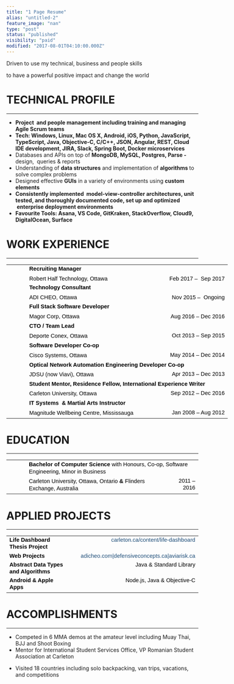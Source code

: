 ```yaml
---
title: "1 Page Resume"
alias: "untitled-2"
feature_image: "nan"
type: "post"
status: "published"
visibility: "paid"
modified: "2017-08-01T04:10:00.000Z"
---
```


<p>Driven to use my technical, business and people skills</p><p>to have a powerful positive impact and change the world</p><h1 id="technical-profile">TECHNICAL PROFILE</h1><hr><ul><li><strong><strong><strong>Project  </strong>and <strong>people management</strong> including training and managing <strong>Agile Scrum teams</strong></strong></strong></li><li><strong><strong><strong>Tech: Windows, Linux, Mac OS X, Android, iOS, Python, JavaScript, TypeScript, Java, Objective-C, C/C++, JSON, Angular, REST, Cloud IDE development, JIRA, Slack, Spring Boot, Docker microservices</strong></strong></strong></li><li>Databases and APIs on top of <strong>MongoDB, MySQL, Postgres, Parse - </strong>design,  queries &amp; reports</li><li>Understanding of <strong>data structures</strong> and implementation of <strong>algorithms </strong>to solve complex problems</li><li>Designed effective <strong>GUIs</strong> in a variety of environments using <strong>custom elements</strong></li><li><strong><strong>Consistently implemented  <strong>model-view-controller</strong> architectures, <strong>unit tested</strong>, and thoroughly <strong>documented code</strong>, set up and optimized  <strong>enterprise deployment environments</strong></strong></strong></li><li><strong><strong>Favourite Tools: Asana, VS Code, GitKraken, StackOverflow, Cloud9, DigitalOcean, Surface</strong></strong></li></ul><h1 id="work-experience">WORK EXPERIENCE</h1><hr><!--kg-card-begin: html--><table style="border: none; border-collapse: collapse; width: 468pt; table-layout: fixed;"><colgroup><col width="48"><col width="368"><col></colgroup><tbody><tr style="height: 11pt;"><td rowspan="2" style="vertical-align: top; overflow: hidden; overflow-wrap: break-word;"><p dir="ltr" style="line-height: 1.2; text-align: center; margin-top: 0pt; margin-bottom: 0pt;"><span style="font-size: 11pt; font-family: &quot;Source Sans Pro&quot;, sans-serif; color: rgb(0, 0, 0); background-color: transparent; font-weight: 700; font-style: normal; font-variant-ligatures: normal; font-variant-caps: normal; font-variant-east-asian: normal; font-variant-position: normal; text-decoration: none; vertical-align: baseline; white-space: pre-wrap;"><span style="border: none; display: inline-block; overflow: hidden; width: 30px; height: 30px;">
<a src="https://lh5.googleusercontent.com/fpeOi-qwCeWn18Mqc1vHtgwEmtOPVKkrk_6dvCoYeCZGLBjUOd9BDoCJzbkN7DWE7Q57yzHbgHoNc2Zfl9qhmmDhMovCJdxG57_FrPUd8q8sg4R3T7FPiEOrcAsL6XstNcOcZn5r" width="30" height="30" style="margin-left: 0px; margin-top: 0px;"></span></span></p></td><td style="vertical-align: top; overflow: hidden; overflow-wrap: break-word;"><p dir="ltr" style="line-height: 1.2; margin-top: 0pt; margin-bottom: 0pt;"><span style="font-size: 11pt; font-family: &quot;Source Sans Pro&quot;, sans-serif; color: rgb(0, 0, 0); background-color: transparent; font-weight: 600; font-style: normal; font-variant-ligatures: normal; font-variant-caps: normal; font-variant-east-asian: normal; font-variant-position: normal; text-decoration: none; vertical-align: baseline; white-space: pre-wrap;">Recruiting Manager</span></p></td><td style="vertical-align: top; overflow: hidden; overflow-wrap: break-word;"><br></td></tr><tr style="height: 11pt;"><td style="vertical-align: top; overflow: hidden; overflow-wrap: break-word;"><p dir="ltr" style="line-height: 1.2; margin-top: 0pt; margin-bottom: 0pt;"><span style="font-size: 11pt; font-family: &quot;Source Sans Pro&quot;, sans-serif; color: rgb(0, 0, 0); background-color: transparent; font-weight: 400; font-style: normal; font-variant-ligatures: normal; font-variant-caps: normal; font-variant-east-asian: normal; font-variant-position: normal; text-decoration: none; vertical-align: baseline; white-space: pre-wrap;">Robert Half Technology, Ottawa</span></p></td><td style="vertical-align: top; overflow: hidden; overflow-wrap: break-word;"><p dir="ltr" style="line-height: 1.2; text-align: right; margin-top: 0pt; margin-bottom: 0pt;"><span style="font-size: 11pt; font-family: &quot;Source Sans Pro&quot;, sans-serif; color: rgb(0, 0, 0); background-color: transparent; font-weight: 400; font-style: normal; font-variant-ligatures: normal; font-variant-caps: normal; font-variant-east-asian: normal; font-variant-position: normal; text-decoration: none; vertical-align: baseline; white-space: pre-wrap;">Feb 2017 –&nbsp; Sep 2017</span></p></td></tr><tr style="height: 11pt;"><td rowspan="2" style="vertical-align: top; overflow: hidden; overflow-wrap: break-word;"><p dir="ltr" style="line-height: 1.2; text-align: center; margin-top: 0pt; margin-bottom: 0pt;"><span style="font-size: 11pt; font-family: &quot;Source Sans Pro&quot;, sans-serif; color: rgb(0, 0, 0); background-color: transparent; font-weight: 700; font-style: normal; font-variant-ligatures: normal; font-variant-caps: normal; font-variant-east-asian: normal; font-variant-position: normal; text-decoration: none; vertical-align: baseline; white-space: pre-wrap;"><span style="border: none; display: inline-block; overflow: hidden; width: 26px; height: 30px;">
<a src="https://lh3.googleusercontent.com/rDe-4KoraNeKFrpw1eDSIYvxcx0Hi9W2oBelDWtzUYZZnP0FxJWAEDKngJbNDZD64JKlfO4wx4nKD_gaZVx6nJTzJQsqY3tjaKV4bGLBvE5CEa4kku1IKoFBYRLnIJ3qhDsNCGv2" width="26" height="30" style="margin-left: 0px; margin-top: 0px;"></span></span></p></td><td style="vertical-align: top; overflow: hidden; overflow-wrap: break-word;"><p dir="ltr" style="line-height: 1.2; margin-top: 0pt; margin-bottom: 0pt;"><span style="font-size: 11pt; font-family: &quot;Source Sans Pro&quot;, sans-serif; color: rgb(0, 0, 0); background-color: transparent; font-weight: 600; font-style: normal; font-variant-ligatures: normal; font-variant-caps: normal; font-variant-east-asian: normal; font-variant-position: normal; text-decoration: none; vertical-align: baseline; white-space: pre-wrap;">Technology Consultant</span></p></td><td style="vertical-align: top; overflow: hidden; overflow-wrap: break-word;"><br></td></tr><tr style="height: 11pt;"><td style="vertical-align: top; overflow: hidden; overflow-wrap: break-word;"><p dir="ltr" style="line-height: 1.2; margin-top: 0pt; margin-bottom: 0pt;"><span style="font-size: 11pt; font-family: &quot;Source Sans Pro&quot;, sans-serif; color: rgb(0, 0, 0); background-color: transparent; font-weight: 400; font-style: normal; font-variant-ligatures: normal; font-variant-caps: normal; font-variant-east-asian: normal; font-variant-position: normal; text-decoration: none; vertical-align: baseline; white-space: pre-wrap;">ADI CHEO, Ottawa</span></p></td><td style="vertical-align: top; overflow: hidden; overflow-wrap: break-word;"><p dir="ltr" style="line-height: 1.2; text-align: right; margin-top: 0pt; margin-bottom: 0pt;"><span style="font-size: 11pt; font-family: &quot;Source Sans Pro&quot;, sans-serif; color: rgb(0, 0, 0); background-color: transparent; font-weight: 400; font-style: normal; font-variant-ligatures: normal; font-variant-caps: normal; font-variant-east-asian: normal; font-variant-position: normal; text-decoration: none; vertical-align: baseline; white-space: pre-wrap;">Nov 2015 –&nbsp; Ongoing</span></p></td></tr><tr style="height: 11pt;"><td rowspan="2" style="vertical-align: top; overflow: hidden; overflow-wrap: break-word;"><p dir="ltr" style="line-height: 1.2; text-align: center; margin-top: 0pt; margin-bottom: 0pt;"><span style="font-size: 11pt; font-family: &quot;Source Sans Pro&quot;, sans-serif; color: rgb(0, 0, 0); background-color: transparent; font-weight: 700; font-style: normal; font-variant-ligatures: normal; font-variant-caps: normal; font-variant-east-asian: normal; font-variant-position: normal; text-decoration: none; vertical-align: baseline; white-space: pre-wrap;"><span style="border: none; display: inline-block; overflow: hidden; width: 36px; height: 30px;">
<a src="https://lh3.googleusercontent.com/7mAtfrSbmU6UU4SEXb1E8xFnBXrpVwuYjTe0wvs-7sL2TpNaRQ3mABWOXUvWZJh6iz3-UjG6STzmfWM-nfriM_xNW0loHjMWwTAGsLWTdH7d4qJww_Vib53mEsBMWym07LQw2hLL" width="230.458064516129" height="72.6923076923077" style="margin-left: 0px; margin-top: 0px;"></span></span></p></td><td style="vertical-align: top; overflow: hidden; overflow-wrap: break-word;"><p dir="ltr" style="line-height: 1.2; margin-top: 0pt; margin-bottom: 0pt;"><span style="font-size: 11pt; font-family: &quot;Source Sans Pro&quot;, sans-serif; color: rgb(0, 0, 0); background-color: transparent; font-weight: 600; font-style: normal; font-variant-ligatures: normal; font-variant-caps: normal; font-variant-east-asian: normal; font-variant-position: normal; text-decoration: none; vertical-align: baseline; white-space: pre-wrap;">Full Stack Software Developer</span></p></td><td style="vertical-align: top; overflow: hidden; overflow-wrap: break-word;"><br></td></tr><tr style="height: 11pt;"><td style="vertical-align: top; overflow: hidden; overflow-wrap: break-word;"><p dir="ltr" style="line-height: 1.2; margin-top: 0pt; margin-bottom: 0pt;"><span style="font-size: 11pt; font-family: &quot;Source Sans Pro&quot;, sans-serif; color: rgb(0, 0, 0); background-color: transparent; font-weight: 400; font-style: normal; font-variant-ligatures: normal; font-variant-caps: normal; font-variant-east-asian: normal; font-variant-position: normal; text-decoration: none; vertical-align: baseline; white-space: pre-wrap;">Magor Corp, Ottawa</span></p></td><td style="vertical-align: top; overflow: hidden; overflow-wrap: break-word;"><p dir="ltr" style="line-height: 1.2; text-align: right; margin-top: 0pt; margin-bottom: 0pt;"><span style="font-size: 11pt; font-family: &quot;Source Sans Pro&quot;, sans-serif; color: rgb(0, 0, 0); background-color: transparent; font-weight: 400; font-style: normal; font-variant-ligatures: normal; font-variant-caps: normal; font-variant-east-asian: normal; font-variant-position: normal; text-decoration: none; vertical-align: baseline; white-space: pre-wrap;">Aug 2016 – Dec 2016</span></p></td></tr><tr style="height: 11pt;"><td rowspan="2" style="vertical-align: top; overflow: hidden; overflow-wrap: break-word;"><p dir="ltr" style="line-height: 1.2; text-align: center; margin-top: 0pt; margin-bottom: 0pt;"><span style="font-size: 11pt; font-family: &quot;Source Sans Pro&quot;, sans-serif; color: rgb(0, 0, 0); background-color: transparent; font-weight: 700; font-style: normal; font-variant-ligatures: normal; font-variant-caps: normal; font-variant-east-asian: normal; font-variant-position: normal; text-decoration: none; vertical-align: baseline; white-space: pre-wrap;"><span style="border: none; display: inline-block; overflow: hidden; width: 32px; height: 32px;">
<a src="https://lh3.googleusercontent.com/v5004rW2z-ONtJA5P644QcQ_XTo-lUQa0xBceLJ1DZueha5cHeVCZHdigZy-pR_ukkV1MA7V8BksanAHEtkupUJRf-thFEd3iRT6QpPBImYLr9rIt8LTPjGRAZfYJT_9stJViXMp" width="32" height="32" style="margin-left: 0px; margin-top: 0px;"></span></span></p></td><td style="vertical-align: top; overflow: hidden; overflow-wrap: break-word;"><p dir="ltr" style="line-height: 1.295; margin-top: 0pt; margin-bottom: 0pt;"><span style="font-size: 11pt; font-family: &quot;Source Sans Pro&quot;, sans-serif; color: rgb(0, 0, 0); background-color: transparent; font-weight: 600; font-style: normal; font-variant-ligatures: normal; font-variant-caps: normal; font-variant-east-asian: normal; font-variant-position: normal; text-decoration: none; vertical-align: baseline; white-space: pre-wrap;">CTO / Team Lead&nbsp;&nbsp;&nbsp;&nbsp;</span></p></td><td style="vertical-align: top; overflow: hidden; overflow-wrap: break-word;"><br></td></tr><tr style="height: 11pt;"><td style="vertical-align: top; overflow: hidden; overflow-wrap: break-word;"><p dir="ltr" style="line-height: 1.295; margin-top: 0pt; margin-bottom: 0pt;"><span style="font-size: 11pt; font-family: &quot;Source Sans Pro&quot;, sans-serif; color: rgb(0, 0, 0); background-color: transparent; font-weight: 400; font-style: normal; font-variant-ligatures: normal; font-variant-caps: normal; font-variant-east-asian: normal; font-variant-position: normal; text-decoration: none; vertical-align: baseline; white-space: pre-wrap;">Deporte Conex, Ottawa</span></p></td><td style="vertical-align: top; overflow: hidden; overflow-wrap: break-word;"><p dir="ltr" style="line-height: 1.2; text-align: right; margin-top: 0pt; margin-bottom: 0pt;"><span style="font-size: 11pt; font-family: &quot;Source Sans Pro&quot;, sans-serif; color: rgb(0, 0, 0); background-color: transparent; font-weight: 400; font-style: normal; font-variant-ligatures: normal; font-variant-caps: normal; font-variant-east-asian: normal; font-variant-position: normal; text-decoration: none; vertical-align: baseline; white-space: pre-wrap;">Oct 2013 – Sep 2015</span></p></td></tr><tr style="height: 11pt;"><td rowspan="2" style="vertical-align: top; overflow: hidden; overflow-wrap: break-word;"><p dir="ltr" style="line-height: 1.2; text-align: center; margin-top: 0pt; margin-bottom: 0pt;"><span style="font-size: 11pt; font-family: &quot;Source Sans Pro&quot;, sans-serif; color: rgb(0, 0, 0); background-color: transparent; font-weight: 700; font-style: normal; font-variant-ligatures: normal; font-variant-caps: normal; font-variant-east-asian: normal; font-variant-position: normal; text-decoration: none; vertical-align: baseline; white-space: pre-wrap;"><span style="border: none; display: inline-block; overflow: hidden; width: 32px; height: 32px;">
<a src="https://lh6.googleusercontent.com/mt6RRwSS0GwwfWge4AnU-A5HH4Yxya0i3h8RPxF9L7xA7EeeCMVMtMtq68Ab7Sz-s-HTQfC5YXVQLkKQ683h-9bLLL61xZmTwnE-UdSAUE7U5OQYFXCNlx4oSecJNQEhH3KcIv3x" width="32" height="32" style="margin-left: 0px; margin-top: 0px;"></span></span></p></td><td style="vertical-align: top; overflow: hidden; overflow-wrap: break-word;"><p dir="ltr" style="line-height: 1.295; margin-top: 0pt; margin-bottom: 0pt;"><span style="font-size: 11pt; font-family: &quot;Source Sans Pro&quot;, sans-serif; color: rgb(0, 0, 0); background-color: transparent; font-weight: 600; font-style: normal; font-variant-ligatures: normal; font-variant-caps: normal; font-variant-east-asian: normal; font-variant-position: normal; text-decoration: none; vertical-align: baseline; white-space: pre-wrap;">Software Developer Co-op&nbsp; </span><span style="font-size: 11pt; font-family: &quot;Source Sans Pro&quot;, sans-serif; color: rgb(0, 0, 0); background-color: transparent; font-weight: 700; font-style: normal; font-variant-ligatures: normal; font-variant-caps: normal; font-variant-east-asian: normal; font-variant-position: normal; text-decoration: none; vertical-align: baseline; white-space: pre-wrap;">&nbsp;&nbsp;</span></p></td><td style="vertical-align: top; overflow: hidden; overflow-wrap: break-word;"><br></td></tr><tr style="height: 11pt;"><td style="vertical-align: top; overflow: hidden; overflow-wrap: break-word;"><p dir="ltr" style="line-height: 1.295; margin-top: 0pt; margin-bottom: 0pt;"><span style="font-size: 11pt; font-family: &quot;Source Sans Pro&quot;, sans-serif; color: rgb(0, 0, 0); background-color: transparent; font-weight: 400; font-style: normal; font-variant-ligatures: normal; font-variant-caps: normal; font-variant-east-asian: normal; font-variant-position: normal; text-decoration: none; vertical-align: baseline; white-space: pre-wrap;">Cisco Systems, Ottawa</span></p></td><td style="vertical-align: top; overflow: hidden; overflow-wrap: break-word;"><p dir="ltr" style="line-height: 1.2; margin-right: -0.011175496688768827pt; text-align: right; margin-top: 0pt; margin-bottom: 0pt;"><span style="font-size: 11pt; font-family: &quot;Source Sans Pro&quot;, sans-serif; color: rgb(0, 0, 0); background-color: transparent; font-weight: 400; font-style: normal; font-variant-ligatures: normal; font-variant-caps: normal; font-variant-east-asian: normal; font-variant-position: normal; text-decoration: none; vertical-align: baseline; white-space: pre-wrap;">May 2014 – Dec 2014</span></p></td></tr><tr style="height: 11pt;"><td rowspan="2" style="vertical-align: top; overflow: hidden; overflow-wrap: break-word;"><p dir="ltr" style="line-height: 1.2; text-align: center; margin-top: 0pt; margin-bottom: 0pt;"><span style="font-size: 11pt; font-family: &quot;Source Sans Pro&quot;, sans-serif; color: rgb(0, 0, 0); background-color: transparent; font-weight: 700; font-style: normal; font-variant-ligatures: normal; font-variant-caps: normal; font-variant-east-asian: normal; font-variant-position: normal; text-decoration: none; vertical-align: baseline; white-space: pre-wrap;"><span style="border: none; display: inline-block; overflow: hidden; width: 31px; height: 31px;">
<a src="https://lh3.googleusercontent.com/WCYJouvFcWCZntwhp_-VhO9ECFQTVJ9fqK768CNHzO2t99-HZMArmGZW5q3LHG3IdytMENRwOBAq0Hu7QRZvuGOcyCemjszTFqXOQirFZruBqXiStltsAC3ffwlB_fgFqRTRCmyP" width="31" height="31" style="margin-left: 0px; margin-top: 0px;"></span></span></p></td><td colspan="2" style="vertical-align: top; overflow: hidden; overflow-wrap: break-word;"><p dir="ltr" style="line-height: 1.295; margin-top: 0pt; margin-bottom: 0pt;"><span style="font-size: 11pt; font-family: &quot;Source Sans Pro&quot;, sans-serif; color: rgb(0, 0, 0); background-color: transparent; font-weight: 600; font-style: normal; font-variant-ligatures: normal; font-variant-caps: normal; font-variant-east-asian: normal; font-variant-position: normal; text-decoration: none; vertical-align: baseline; white-space: pre-wrap;">Optical Network Automation Engineering Developer Co-op</span></p></td></tr><tr style="height: 11pt;"><td style="vertical-align: top; overflow: hidden; overflow-wrap: break-word;"><p dir="ltr" style="line-height: 1.295; margin-top: 0pt; margin-bottom: 0pt;"><span style="font-size: 11pt; font-family: &quot;Source Sans Pro&quot;, sans-serif; color: rgb(0, 0, 0); background-color: transparent; font-weight: 400; font-style: normal; font-variant-ligatures: normal; font-variant-caps: normal; font-variant-east-asian: normal; font-variant-position: normal; text-decoration: none; vertical-align: baseline; white-space: pre-wrap;">JDSU (now Viavi), Ottawa</span></p></td><td style="vertical-align: top; overflow: hidden; overflow-wrap: break-word;"><p dir="ltr" style="line-height: 1.2; text-align: right; margin-top: 0pt; margin-bottom: 0pt;"><span style="font-size: 11pt; font-family: &quot;Source Sans Pro&quot;, sans-serif; color: rgb(0, 0, 0); background-color: transparent; font-weight: 400; font-style: normal; font-variant-ligatures: normal; font-variant-caps: normal; font-variant-east-asian: normal; font-variant-position: normal; text-decoration: none; vertical-align: baseline; white-space: pre-wrap;"> Apr 2013 – Dec 2013</span></p></td></tr><tr style="height: 11pt;"><td rowspan="2" style="vertical-align: top; overflow: hidden; overflow-wrap: break-word;"><p dir="ltr" style="line-height: 1.2; text-align: center; margin-top: 0pt; margin-bottom: 0pt;"><span style="font-size: 11pt; font-family: &quot;Source Sans Pro&quot;, sans-serif; color: rgb(0, 0, 0); background-color: transparent; font-weight: 700; font-style: normal; font-variant-ligatures: normal; font-variant-caps: normal; font-variant-east-asian: normal; font-variant-position: normal; text-decoration: none; vertical-align: baseline; white-space: pre-wrap;"><span style="border: none; display: inline-block; overflow: hidden; width: 32px; height: 31px;">
<a src="https://lh6.googleusercontent.com/iPcLUavqsD2eu1HeVTiIbdQiWGFDYBfrJZfz44dJvOGk2GhiGixiZUEON52Z9d2ZfiSaNaxlI8VaQDe1WE6aHivzpeyD6HURg5JgYlSEZshm9-Ljd0cMh4mMeDfr7Z0jvqByMKwo" width="50.16924567450763" height="30.99999999999983" style="margin-left: -8.137457595037349px; margin-top: 0px;"></span></span></p></td><td colspan="2" style="vertical-align: top; overflow: hidden; overflow-wrap: break-word;"><p dir="ltr" style="line-height: 1.295; margin-top: 0pt; margin-bottom: 0pt;"><span style="font-size: 11pt; font-family: &quot;Source Sans Pro&quot;, sans-serif; color: rgb(0, 0, 0); background-color: transparent; font-weight: 600; font-style: normal; font-variant-ligatures: normal; font-variant-caps: normal; font-variant-east-asian: normal; font-variant-position: normal; text-decoration: none; vertical-align: baseline; white-space: pre-wrap;">Student Mentor, Residence Fellow, International Experience Writer</span><span style="font-size: 11pt; font-family: &quot;Source Sans Pro&quot;, sans-serif; color: rgb(0, 0, 0); background-color: transparent; font-weight: 700; font-style: normal; font-variant-ligatures: normal; font-variant-caps: normal; font-variant-east-asian: normal; font-variant-position: normal; text-decoration: none; vertical-align: baseline; white-space: pre-wrap;">&nbsp;</span></p></td></tr><tr style="height: 11pt;"><td style="vertical-align: top; overflow: hidden; overflow-wrap: break-word;"><p dir="ltr" style="line-height: 1.295; margin-top: 0pt; margin-bottom: 0pt;"><span style="font-size: 11pt; font-family: &quot;Source Sans Pro&quot;, sans-serif; color: rgb(0, 0, 0); background-color: transparent; font-weight: 400; font-style: normal; font-variant-ligatures: normal; font-variant-caps: normal; font-variant-east-asian: normal; font-variant-position: normal; text-decoration: none; vertical-align: baseline; white-space: pre-wrap;">Carleton University, Ottawa&nbsp;</span></p></td><td style="vertical-align: top; overflow: hidden; overflow-wrap: break-word;"><p dir="ltr" style="line-height: 1.2; text-align: right; margin-top: 0pt; margin-bottom: 0pt;"><span style="font-size: 11pt; font-family: &quot;Source Sans Pro&quot;, sans-serif; color: rgb(0, 0, 0); background-color: transparent; font-weight: 400; font-style: normal; font-variant-ligatures: normal; font-variant-caps: normal; font-variant-east-asian: normal; font-variant-position: normal; text-decoration: none; vertical-align: baseline; white-space: pre-wrap;">Sep 2012 – Dec 2016</span></p></td></tr><tr style="height: 11pt;"><td rowspan="2" style="vertical-align: top; overflow: hidden; overflow-wrap: break-word;"><p dir="ltr" style="line-height: 1.2; text-align: center; margin-top: 0pt; margin-bottom: 0pt;"><span style="font-size: 11pt; font-family: &quot;Source Sans Pro&quot;, sans-serif; color: rgb(0, 0, 0); background-color: transparent; font-weight: 700; font-style: normal; font-variant-ligatures: normal; font-variant-caps: normal; font-variant-east-asian: normal; font-variant-position: normal; text-decoration: none; vertical-align: baseline; white-space: pre-wrap;"><span style="border: none; display: inline-block; overflow: hidden; width: 29px; height: 32px;">
<a src="https://lh4.googleusercontent.com/PmeSMMa3bNxXMnrPYY_rGq21UIaIzAOkf_i4GeADE3czZFirGgt_I0i9mIXMcyBpvDPf5EmPtkIrsiA__sEjs0cvdaGnjNK_WMLeCQHVf3uFJgmg_IP4DOOKhxz8o2jCqONAUjZb" width="29" height="32" style="margin-left: 0px; margin-top: 0px;"></span></span></p></td><td style="vertical-align: top; overflow: hidden; overflow-wrap: break-word;"><p dir="ltr" style="line-height: 1.295; margin-top: 0pt; margin-bottom: 0pt;"><span style="font-size: 11pt; font-family: &quot;Source Sans Pro&quot;, sans-serif; color: rgb(0, 0, 0); background-color: transparent; font-weight: 600; font-style: normal; font-variant-ligatures: normal; font-variant-caps: normal; font-variant-east-asian: normal; font-variant-position: normal; text-decoration: none; vertical-align: baseline; white-space: pre-wrap;">IT Systems&nbsp; &amp; Martial Arts Instructor</span></p></td><td style="vertical-align: top; overflow: hidden; overflow-wrap: break-word;"><br></td></tr><tr style="height: 17pt;"><td style="vertical-align: top; overflow: hidden; overflow-wrap: break-word;"><p dir="ltr" style="line-height: 1.295; margin-top: 0pt; margin-bottom: 0pt;"><span style="font-size: 11pt; font-family: &quot;Source Sans Pro&quot;, sans-serif; color: rgb(0, 0, 0); background-color: transparent; font-weight: 400; font-style: normal; font-variant-ligatures: normal; font-variant-caps: normal; font-variant-east-asian: normal; font-variant-position: normal; text-decoration: none; vertical-align: baseline; white-space: pre-wrap;">Magnitude Wellbeing Centre, Mississauga&nbsp;</span></p></td><td style="vertical-align: top; overflow: hidden; overflow-wrap: break-word;"><p dir="ltr" style="line-height: 1.2; text-align: right; margin-top: 0pt; margin-bottom: 0pt;"><span style="font-size: 11pt; font-family: &quot;Source Sans Pro&quot;, sans-serif; color: rgb(0, 0, 0); background-color: transparent; font-weight: 400; font-style: normal; font-variant-ligatures: normal; font-variant-caps: normal; font-variant-east-asian: normal; font-variant-position: normal; text-decoration: none; vertical-align: baseline; white-space: pre-wrap;"> Jan 2008 – Aug 2012</span></p></td></tr></tbody></table><!--kg-card-end: html--><h1 id="education">EDUCATION</h1><hr><!--kg-card-begin: html--><table style="border: none; border-collapse: collapse;"><colgroup><col width="48"><col width="494"><col width="82"></colgroup><tbody><tr style="height: 11pt;"><td rowspan="2" style="vertical-align: top; overflow: hidden; overflow-wrap: break-word;"><p dir="ltr" style="line-height: 1.2; text-align: center; margin-top: 0pt; margin-bottom: 0pt;"><span style="font-size: 11pt; font-family: &quot;Source Sans Pro&quot;, sans-serif; color: rgb(0, 0, 0); background-color: transparent; font-weight: 700; font-style: normal; font-variant-ligatures: normal; font-variant-caps: normal; font-variant-east-asian: normal; font-variant-position: normal; text-decoration: none; vertical-align: baseline; white-space: pre-wrap;"><span style="border: none; display: inline-block; overflow: hidden; width: 35px; height: 33px;">
<a src="https://lh6.googleusercontent.com/iPcLUavqsD2eu1HeVTiIbdQiWGFDYBfrJZfz44dJvOGk2GhiGixiZUEON52Z9d2ZfiSaNaxlI8VaQDe1WE6aHivzpeyD6HURg5JgYlSEZshm9-Ljd0cMh4mMeDfr7Z0jvqByMKwo" width="54.87261245649272" height="32.999999999999815" style="margin-left: -8.9003442445721px; margin-top: 0px;"></span></span></p></td><td colspan="2" style="vertical-align: top; overflow: hidden; overflow-wrap: break-word;"><p dir="ltr" style="line-height: 1.295; margin-top: 0pt; margin-bottom: 0pt;"><span style="font-size: 11pt; font-family: &quot;Source Sans Pro&quot;, sans-serif; color: rgb(0, 0, 0); background-color: transparent; font-weight: 700; font-style: normal; font-variant-ligatures: normal; font-variant-caps: normal; font-variant-east-asian: normal; font-variant-position: normal; text-decoration: none; vertical-align: baseline; white-space: pre-wrap;">Bachelor of Computer Science </span><span style="font-size: 11pt; font-family: &quot;Source Sans Pro&quot;, sans-serif; color: rgb(0, 0, 0); background-color: transparent; font-weight: 400; font-style: normal; font-variant-ligatures: normal; font-variant-caps: normal; font-variant-east-asian: normal; font-variant-position: normal; text-decoration: none; vertical-align: baseline; white-space: pre-wrap;">with Honours, Co-op, Software Engineering, Minor in Business</span></p></td></tr><tr style="height: 14pt;"><td style="vertical-align: top; overflow: hidden; overflow-wrap: break-word;"><p dir="ltr" style="line-height: 1.295; margin-top: 0pt; margin-bottom: 0pt;"><span style="font-size: 11pt; font-family: &quot;Source Sans Pro&quot;, sans-serif; color: rgb(0, 0, 0); background-color: transparent; font-weight: 400; font-style: normal; font-variant-ligatures: normal; font-variant-caps: normal; font-variant-east-asian: normal; font-variant-position: normal; text-decoration: none; vertical-align: baseline; white-space: pre-wrap;">Carleton University, Ottawa, Ontario </span><span style="font-size: 11pt; font-family: &quot;Source Sans Pro&quot;, sans-serif; color: rgb(0, 0, 0); background-color: transparent; font-weight: 600; font-style: normal; font-variant-ligatures: normal; font-variant-caps: normal; font-variant-east-asian: normal; font-variant-position: normal; text-decoration: none; vertical-align: baseline; white-space: pre-wrap;">&amp;</span><span style="font-size: 11pt; font-family: &quot;Source Sans Pro&quot;, sans-serif; color: rgb(0, 0, 0); background-color: transparent; font-weight: 400; font-style: normal; font-variant-ligatures: normal; font-variant-caps: normal; font-variant-east-asian: normal; font-variant-position: normal; text-decoration: none; vertical-align: baseline; white-space: pre-wrap;"> Flinders Exchange, Australia&nbsp;</span></p></td><td style="vertical-align: top; overflow: hidden; overflow-wrap: break-word;"><p dir="ltr" style="line-height: 1.2; text-align: right; margin-top: 0pt; margin-bottom: 0pt;"><span style="font-size: 11pt; font-family: &quot;Source Sans Pro&quot;, sans-serif; color: rgb(0, 0, 0); background-color: transparent; font-weight: 400; font-style: normal; font-variant-ligatures: normal; font-variant-caps: normal; font-variant-east-asian: normal; font-variant-position: normal; text-decoration: none; vertical-align: baseline; white-space: pre-wrap;"> 2011 – 2016</span></p></td></tr></tbody></table><!--kg-card-end: html--><h1 id="applied-projects">APPLIED PROJECTS</h1><hr><!--kg-card-begin: html--><table style="border: none; border-collapse: collapse;"><colgroup><col width="250"><col width="374"></colgroup><tbody><tr style="height: 0pt;"><td style="vertical-align: top; overflow: hidden; overflow-wrap: break-word;"><p dir="ltr" style="line-height: 1.2; margin-top: 0pt; margin-bottom: 0pt;"><span style="font-size: 11pt; font-family: &quot;Source Sans Pro&quot;, sans-serif; color: rgb(0, 0, 0); background-color: transparent; font-weight: 700; font-style: normal; font-variant-ligatures: normal; font-variant-caps: normal; font-variant-east-asian: normal; font-variant-position: normal; text-decoration: none; vertical-align: baseline; white-space: pre-wrap;">Life Dashboard Thesis Project</span><span style="font-size: 11pt; font-family: &quot;Source Sans Pro&quot;, sans-serif; color: rgb(0, 0, 0); background-color: transparent; font-weight: 700; font-style: normal; font-variant-ligatures: normal; font-variant-caps: normal; font-variant-east-asian: normal; font-variant-position: normal; text-decoration: none; vertical-align: baseline; white-space: pre-wrap;">&nbsp;&nbsp;&nbsp; </span></p></td><td style="vertical-align: top; overflow: hidden; overflow-wrap: break-word;"><p dir="ltr" style="line-height: 1.2; text-align: right; margin-top: 0pt; margin-bottom: 0pt;"><a href="http://service.scs.carleton.ca/content/life-dashboard" style="text-decoration: none;"><span style="font-size: 11pt; font-family: &quot;Source Sans Pro&quot;, sans-serif; color: rgb(31, 78, 121); background-color: transparent; font-weight: 400; font-style: normal; font-variant-ligatures: normal; font-variant-caps: normal; font-variant-east-asian: normal; font-variant-position: normal; text-decoration: none; vertical-align: baseline; white-space: pre-wrap;">carleton.ca/content/life-dashboard</span></a></p></td></tr><tr style="height: 0pt;"><td style="vertical-align: top; overflow: hidden; overflow-wrap: break-word;"><p dir="ltr" style="line-height: 1.2; margin-top: 0pt; margin-bottom: 0pt;"><span style="font-size: 11pt; font-family: &quot;Source Sans Pro&quot;, sans-serif; color: rgb(0, 0, 0); background-color: transparent; font-weight: 700; font-style: normal; font-variant-ligatures: normal; font-variant-caps: normal; font-variant-east-asian: normal; font-variant-position: normal; text-decoration: none; vertical-align: baseline; white-space: pre-wrap;">Web Projects</span><span style="font-size: 11pt; font-family: &quot;Source Sans Pro&quot;, sans-serif; color: rgb(0, 0, 0); background-color: transparent; font-weight: 300; font-style: normal; font-variant-ligatures: normal; font-variant-caps: normal; font-variant-east-asian: normal; font-variant-position: normal; text-decoration: none; vertical-align: baseline; white-space: pre-wrap;">&nbsp;</span></p></td><td style="vertical-align: top; overflow: hidden; overflow-wrap: break-word;"><p dir="ltr" style="line-height: 1.2; text-align: right; margin-top: 0pt; margin-bottom: 0pt;"><a href="__GHOST_URL__/" style="text-decoration: none;"><span style="font-size: 11pt; font-family: &quot;Source Sans Pro&quot;, sans-serif; color: rgb(31, 78, 121); background-color: transparent; font-weight: 400; font-style: normal; font-variant-ligatures: normal; font-variant-caps: normal; font-variant-east-asian: normal; font-variant-position: normal; text-decoration: none; vertical-align: baseline; white-space: pre-wrap;">adicheo.com</span></a><span style="font-size: 11pt; font-family: &quot;Source Sans Pro&quot;, sans-serif; color: rgb(31, 78, 121); background-color: transparent; font-weight: 400; font-style: normal; font-variant-ligatures: normal; font-variant-caps: normal; font-variant-east-asian: normal; font-variant-position: normal; text-decoration: none; vertical-align: baseline; white-space: pre-wrap;">|</span><a href="http://defensiveconcepts.ca/" style="text-decoration: none;"><span style="font-size: 11pt; font-family: &quot;Source Sans Pro&quot;, sans-serif; color: rgb(31, 78, 121); background-color: transparent; font-weight: 400; font-style: normal; font-variant-ligatures: normal; font-variant-caps: normal; font-variant-east-asian: normal; font-variant-position: normal; text-decoration: none; vertical-align: baseline; white-space: pre-wrap;">defensiveconcepts.ca</span></a><span style="font-size: 11pt; font-family: &quot;Source Sans Pro&quot;, sans-serif; color: rgb(31, 78, 121); background-color: transparent; font-weight: 400; font-style: normal; font-variant-ligatures: normal; font-variant-caps: normal; font-variant-east-asian: normal; font-variant-position: normal; text-decoration: none; vertical-align: baseline; white-space: pre-wrap;">|</span><a href="http://aviarisk.ca/" style="text-decoration: none;"><span style="font-size: 11pt; font-family: &quot;Source Sans Pro&quot;, sans-serif; color: rgb(31, 78, 121); background-color: transparent; font-weight: 400; font-style: normal; font-variant-ligatures: normal; font-variant-caps: normal; font-variant-east-asian: normal; font-variant-position: normal; text-decoration: none; vertical-align: baseline; white-space: pre-wrap;">aviarisk.ca</span></a></p></td></tr><tr style="height: 0pt;"><td style="vertical-align: top; overflow: hidden; overflow-wrap: break-word;"><p dir="ltr" style="line-height: 1.2; margin-top: 0pt; margin-bottom: 0pt;"><span style="font-size: 11pt; font-family: &quot;Source Sans Pro&quot;, sans-serif; color: rgb(0, 0, 0); background-color: transparent; font-weight: 700; font-style: normal; font-variant-ligatures: normal; font-variant-caps: normal; font-variant-east-asian: normal; font-variant-position: normal; text-decoration: none; vertical-align: baseline; white-space: pre-wrap;">Abstract Data Types and Algorithms</span><span style="font-size: 11pt; font-family: &quot;Source Sans Pro&quot;, sans-serif; color: rgb(0, 0, 0); background-color: transparent; font-weight: 700; font-style: normal; font-variant-ligatures: normal; font-variant-caps: normal; font-variant-east-asian: normal; font-variant-position: normal; text-decoration: none; vertical-align: baseline; white-space: pre-wrap;">&nbsp;&nbsp;&nbsp; </span></p></td><td style="vertical-align: top; overflow: hidden; overflow-wrap: break-word;"><p dir="ltr" style="line-height: 1.2; text-align: right; margin-top: 0pt; margin-bottom: 0pt;"><span style="font-size: 11pt; font-family: &quot;Source Sans Pro&quot;, sans-serif; color: rgb(0, 0, 0); background-color: transparent; font-weight: 400; font-style: normal; font-variant-ligatures: normal; font-variant-caps: normal; font-variant-east-asian: normal; font-variant-position: normal; text-decoration: none; vertical-align: baseline; white-space: pre-wrap;">Java &amp; Standard Library</span></p></td></tr><tr style="height: 0pt;"><td style="vertical-align: top; overflow: hidden; overflow-wrap: break-word;"><p dir="ltr" style="line-height: 1.2; margin-top: 0pt; margin-bottom: 0pt;"><span style="font-size: 11pt; font-family: &quot;Source Sans Pro&quot;, sans-serif; color: rgb(0, 0, 0); background-color: transparent; font-weight: 700; font-style: normal; font-variant-ligatures: normal; font-variant-caps: normal; font-variant-east-asian: normal; font-variant-position: normal; text-decoration: none; vertical-align: baseline; white-space: pre-wrap;">Android &amp; Apple Apps</span></p></td><td style="vertical-align: top; overflow: hidden; overflow-wrap: break-word;"><p dir="ltr" style="line-height: 1.2; text-align: right; margin-top: 0pt; margin-bottom: 0pt;"><span style="font-size: 11pt; font-family: &quot;Source Sans Pro&quot;, sans-serif; color: rgb(0, 0, 0); background-color: transparent; font-weight: 400; font-style: normal; font-variant-ligatures: normal; font-variant-caps: normal; font-variant-east-asian: normal; font-variant-position: normal; text-decoration: none; vertical-align: baseline; white-space: pre-wrap;">Node.js, Java &amp; Objective-C</span></p></td></tr></tbody></table><!--kg-card-end: html--><h1 id="accomplishments">ACCOMPLISHMENTS</h1><hr><ul><li>Competed in 6 MMA demos at the amateur level including Muay Thai, BJJ and Shoot Boxing</li><li>Mentor for International Student Services Office, VP Romanian Student Association at Carleton</li></ul><ul><li>Visited 18 countries including solo backpacking, van trips, vacations, and competitions</li></ul>

